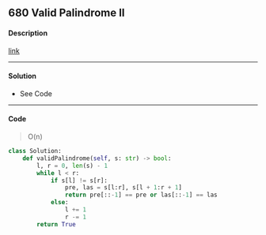 ## 680 Valid Palindrome II

#### Description

[link](https://leetcode.com/problems/valid-palindrome-ii/description/)

---

#### Solution

- See Code

---

#### Code

> O(n)

```python
class Solution:
    def validPalindrome(self, s: str) -> bool:
        l, r = 0, len(s) - 1
        while l < r:
            if s[l] != s[r]:
                pre, las = s[l:r], s[l + 1:r + 1]
                return pre[::-1] == pre or las[::-1] == las
            else:
                l += 1
                r -= 1
        return True
```
